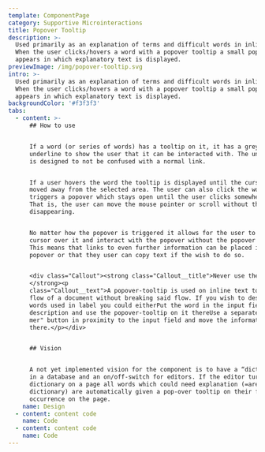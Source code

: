 ```yaml
---
template: ComponentPage
category: Supportive Microinteractions
title: Popover Tooltip
description: >-
  Used primarily as an explanation of terms and difficult words in inline text.
  When the user clicks/hovers a word with a popover tooltip a small popover
  appears in which explanatory text is displayed.
previewImage: /img/popover-tooltip.svg
intro: >-
  Used primarily as an explanation of terms and difficult words in inline text.
  When the user clicks/hovers a word with a popover tooltip a small popover
  appears in which explanatory text is displayed.
backgroundColor: '#f3f3f3'
tabs:
  - content: >-
      ## How to use


      If a word (or series of words) has a tooltip on it, it has a grey dotted
      underline to show the user that it can be interacted with. The underline
      is designed to not be confused with a normal link.


      If a user hovers the word the tooltip is displayed until the cursor is
      moved away from the selected area. The user can also click the word which
      triggers a popover which stays open until the user clicks somewhere else.
      That is, the user can move the mouse pointer or scroll without the popover
      disappearing.


      No matter how the popover is triggered it allows for the user to move the
      cursor over it and interact with the popover without the popover closing.
      This means that links to even further information can be placed in the
      popover or that they user can copy text if the wish to do so.


      <div class="Callout"><strong class="Callout__title">Never use the popover-tooltip on a label! 
      </strong><p
      class="Callout__text">A popover-tooltip is used on inline text to describe words in the
      flow of a document without breaking said flow. If you wish to describe
      words used in label you could eitherPut the word in the input field
      description and use the popover-tooltip on it thereUse a separate "Läs
      mer" button in proximity to the input field and move the information
      there.</p></div>


      ## Vision


      A not yet implemented vision for the component is to have a “dictionary”
      in a database and an on/off-switch for editors. If the editor turns on the
      dictionary on a page all words which could need explanation (=are in the
      dictionary) are automatically given a pop-over tooltip on their first
      occurrence on the page.
    name: Design
  - content: content code
    name: Code
  - content: content code
    name: Code
---
```



